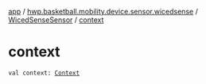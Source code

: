 [app](../../index.md) / [hwp.basketball.mobility.device.sensor.wicedsense](../index.md) / [WicedSenseSensor](index.md) / [context](.)

# context

`val context: `[`Context`](https://developer.android.com/reference/android/content/Context.html)